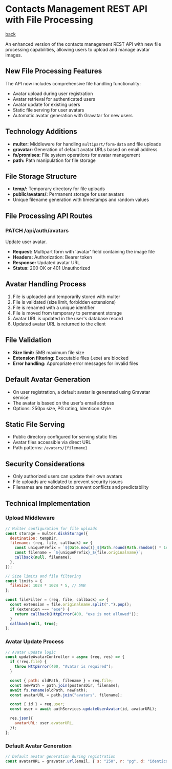 # Contacts Management REST API with File Processing

[back](./README.md)

An enhanced version of the contacts management REST API with new file processing capabilities, allowing users to upload and manage avatar images.

## New File Processing Features

The API now includes comprehensive file handling functionality:

- Avatar upload during user registration
- Avatar retrieval for authenticated users
- Avatar update for existing users
- Static file serving for user avatars
- Automatic avatar generation with Gravatar for new users

## Technology Additions

- **multer:** Middleware for handling `multipart/form-data` and file uploads
- **gravatar:** Generation of default avatar URLs based on email address
- **fs/promises:** File system operations for avatar management
- **path:** Path manipulation for file storage

## File Storage Structure

- **temp/:** Temporary directory for file uploads
- **public/avatars/:** Permanent storage for user avatars
- Unique filename generation with timestamps and random values

## File Processing API Routes

### PATCH /api/auth/avatars

Update user avatar.

- **Request:** Multipart form with 'avatar' field containing the image file
- **Headers:** Authorization: Bearer token
- **Response:** Updated avatar URL
- **Status:** 200 OK or 401 Unauthorized

## Avatar Handling Process

1. File is uploaded and temporarily stored with multer
2. File is validated (size limit, forbidden extensions)
3. File is renamed with a unique identifier
4. File is moved from temporary to permanent storage
5. Avatar URL is updated in the user's database record
6. Updated avatar URL is returned to the client

## File Validation

- **Size limit:** 5MB maximum file size
- **Extension filtering:** Executable files (.exe) are blocked
- **Error handling:** Appropriate error messages for invalid files

## Default Avatar Generation

- On user registration, a default avatar is generated using Gravatar service
- The avatar is based on the user's email address
- Options: 250px size, PG rating, Identicon style

## Static File Serving

- Public directory configured for serving static files
- Avatar files accessible via direct URL
- Path patterns: `/avatars/{filename}`

## Security Considerations

- Only authorized users can update their own avatars
- File uploads are validated to prevent security issues
- Filenames are randomized to prevent conflicts and predictability

## Technical Implementation

### Upload Middleware

```javascript
// Multer configuration for file uploads
const storage = multer.diskStorage({
  destination: tempDir,
  filename: (req, file, callback) => {
    const uniquePrefix = `${Date.now()}_${Math.round(Math.random() * 1e9)}`;
    const filename = `${uniquePrefix}_${file.originalname}`;
    callback(null, filename);
  },
});

// Size limits and file filtering
const limits = {
  fileSize: 1024 * 1024 * 5, // 5MB
};

const fileFilter = (req, file, callback) => {
  const extension = file.originalname.split(".").pop();
  if (extension === "exe") {
    return callback(HttpError(400, "exe is not allowed"));
  }
  callback(null, true);
};
```

### Avatar Update Process

```javascript
// Avatar update logic
const updateAvatarController = async (req, res) => {
  if (!req.file) {
    throw HttpError(400, "Avatar is required");
  }

  const { path: oldPath, filename } = req.file;
  const newPath = path.join(postersDir, filename);
  await fs.rename(oldPath, newPath);
  const avatarURL = path.join("avatars", filename);

  const { id } = req.user;
  const user = await authServices.updateUserAvatar(id, avatarURL);

  res.json({
    avatarURL: user.avatarURL,
  });
};
```

### Default Avatar Generation

```javascript
// Default avatar generation during registration
const avatarURL = gravatar.url(email, { s: "250", r: "pg", d: "identicon" });
```
